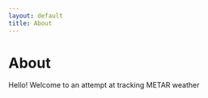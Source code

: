 ```yaml
---
layout: default
title: About
---
```

# About

Hello! Welcome to an attempt at tracking METAR weather
